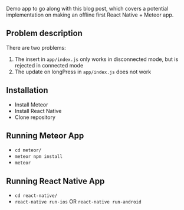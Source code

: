 Demo app to go along with this blog post, which covers a potential implementation on making an offline first React Native + Meteor app.

## Problem description

There are two problems:

1. The insert in `app/index.js` only works in disconnected mode, but is rejected in connected mode
2. The update on longPress in `app/index.js` does not work

## Installation

- Install Meteor
- Install React Native
- Clone repository

## Running Meteor App

- `cd meteor/`
- `meteor npm install`
- `meteor`

## Running React Native App

- `cd react-native/`
- `react-native run-ios` OR `react-native run-android`

